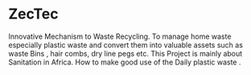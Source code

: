 # ZecTec
Innovative Mechanism to Waste Recycling. To manage home waste especially plastic waste and convert them into valuable assets such as waste Bins , hair combs, dry line pegs etc. This Project is mainly about Sanitation in Africa. How to make good use of the Daily plastic waste .
